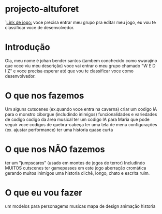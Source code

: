# projecto-altuforet

´[Link de jogo:](https://www.roblox.com/games/76460126098680/Altufor-t-demo)
voce precisa entrar meu grupo pra editar meu jogo, eu vou te classificar voce de desenvolvedor.

# Introdução
Ola, meu nome é johan bender santos (tambem conchecido como swarajino que voce viu meu descrição)
voce vai entrar o meu grupo chamado "W E D I Z" e voce precisa esperar até que vou te classificar voce como desenvolvedor.


# O que nos fazemos
Um alguns cutscenes (ex.quando voce entra na caverna)
criar um codigo IA para o monstro ciborgue (includindo inimigos)
funcionalidades e variedades de codigo
codigo da área musical
ter um codigo IA para Maria que pode seguir voce
codigos de quebra-cabeça
ter uma tela de menu
configurações (ex. ajustar performance)
ter uma historia quase curta

# O que nos NÃO fazemos

ter um "jumpscares" (usado em montes de jogos de terror)
Includindo MUITOS cutscenes
ter gamepasses em este jogo
aberração cromática
gerando muitos inimigos
uma historia clichê, longo, chato e escrita ruim.

# O que eu vou fazer
um modelos para personagems
musicas
mapa de design
animação
historia
